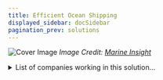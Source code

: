 ```yaml
---
title: Efficient Ocean Shipping
displayed_sidebar: docSidebar
pagination_prev: solutions
---
```


![Cover Image](../static/img/efficient-ocean-shipping.png)
_Image Credit: [Marine Insight](https://www.marineinsight.com/maritime-law/energy-efficiency-design-index/)_

<details>
        <summary>List of companies working in this solution...</summary>
         <em>Note: this is an experimental AI feature. Accuracy and completeness are a work in progress</em>
        <div>
            <ul>
             
                <li><a href="https://convoy.com">Convoy</a></li>
            
                <li><a href="https://4ocean.com">4ocean</a></li>
            
                <li><a href="https://nan">Boundary Layer</a></li>
            
                <li><a href="https://nautiluslabs.co">Nautilus Labs</a></li>
            
            </ul>
        </div>
        </details>


:::note job openings
  #### [View open jobs in this Solution](https://climatebase.org/jobs?l=&q=&drawdown_solutions=Efficient+Ocean+Shipping)
:::

## Overview

- **Breakthrough Technologies**: Efficient ship engines, wind power for propulsion.
- **Reducing Greenhouse Gas Emissions**: Focus on making ocean shipping more efficient.
- **Key Players**: International Maritime Organization, Clean Shipping Alliance.

## Progress Made

- **Technological Advances**: Efficient engines, fuel-efficient vessels, better hull designs.
- **Companies at Forefront**: Maersk, CMA CGM, International Maritime Organization.

## Lessons Learned

1. **Emission Reduction Potential**: Efficient ocean shipping can cut maritime sector emissions by up to 30%.
2. **Technology Refinement**: Continued development needed for full potential.
3. **Successes and Failures**: Mixed results, need for refinement.
4. **Past Mistakes**: Insufficient R&D investment, incomplete life cycle consideration.
5. **Continued Success**: Investment in engines, alternative fuels, efficient practices.

## Challenges Ahead

- **Technology Development**: Further refinement and efficiency improvement required.
- **Cost Prohibitive**: High cost hinders scalability and adoption.
- **Awareness Deficit**: Lack of understanding about benefits hampers investment.
- **Key Organizations**: International Maritime Organization (IMO), United Nations Framework Convention on Climate Change (UNFCCC), International Renewable Energy Agency (IRENA).
- **Stakeholder Involvement**: Collaborative development involving technology developers, policy makers, and end users.

## Best Path Forward

1. **Research and Development**: Continued investment to improve technology.
2. **Awareness Increase**: Education and marketing campaigns about benefits.
3. **Incentives**: Financial support through tax breaks, subsidies, etc.
4. **Mandates**: Regulations to enforce technology adoption.

## Key Players**

- **Companies**: Maersk, CMA CGM.
- **Organizations**: International Maritime Organization.
- **Progress**: Advances made, ongoing efforts needed.

